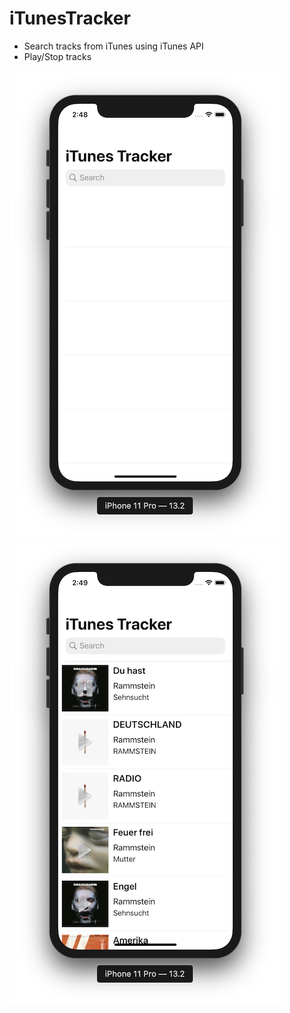 # iTunesTracker

- Search tracks from iTunes using iTunes API
- Play/Stop tracks

![Image alt](https://github.com/ShiginAV/ScreenshotsRepository/blob/master/iTunesTracker-1.png?raw=true) ![Image alt](https://github.com/ShiginAV/ScreenshotsRepository/blob/master/iTunesTracker-2.png?raw=true)
